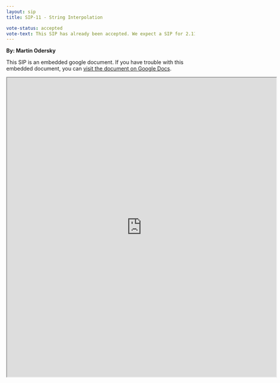 ```yaml
---
layout: sip
title: SIP-11 - String Interpolation

vote-status: accepted
vote-text: This SIP has already been accepted. We expect a SIP for 2.11 that will allow the desugared form of interpolated strings in the pattern matcher to become valid syntax. This SIP only allows the sugared interpolated strings to work.
---
```


**By: Martin Odersky**

This SIP is an embedded google document. If you have trouble with this embedded document, you can [visit the
document on Google Docs](https://docs.google.com/document/d/1NdxNxZYodPA-c4MLr33KzwzKFkzm9iW9POexT9PkJsU/edit?hl=en_US).

<iframe 
  src="https://docs.google.com/document/d/1NdxNxZYodPA-c4MLr33KzwzKFkzm9iW9POexT9PkJsU/edit?hl=en_US"
  style="width:720px;height:800px;"> </iframe>

